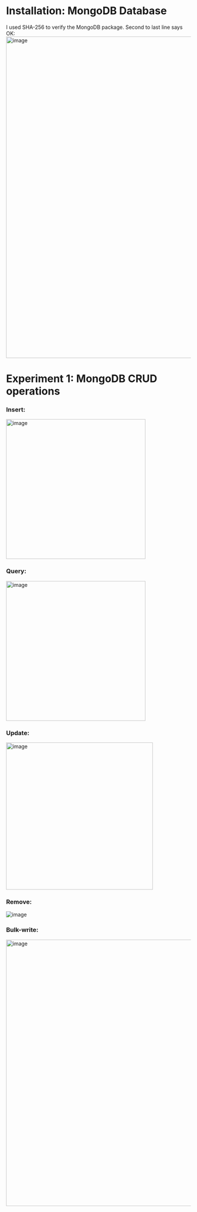 # Installation: MongoDB Database

I used SHA-256 to verify the MongoDB package. Second to last line says OK: 
<img width="874" alt="image" src="https://user-images.githubusercontent.com/50453041/133812515-49b49ae0-04e7-4869-a732-f4187d1886a3.png">

# Experiment 1: MongoDB CRUD operations

### Insert:

<img width="380" alt="image" src="https://user-images.githubusercontent.com/50453041/133889114-2b5e91a1-4553-460a-94b5-c9d21c88510e.png">

### Query:

<img width="380" alt="image" src="https://user-images.githubusercontent.com/50453041/133889334-44d6314b-6dec-4628-9c6e-f46bb0588846.png">

### Update:

<img width="400" alt="image" src="https://user-images.githubusercontent.com/50453041/133889491-3e59a905-7202-4805-950b-a72df82e0baf.png">

### Remove:

![image](https://user-images.githubusercontent.com/50453041/133889586-d62a8cf2-2dee-4aef-b17d-7d09d2518df2.png)

### Bulk-write:


<img width="724" alt="image" src="https://user-images.githubusercontent.com/50453041/133889737-6173c128-facb-450e-af45-06079e29ec0b.png">

